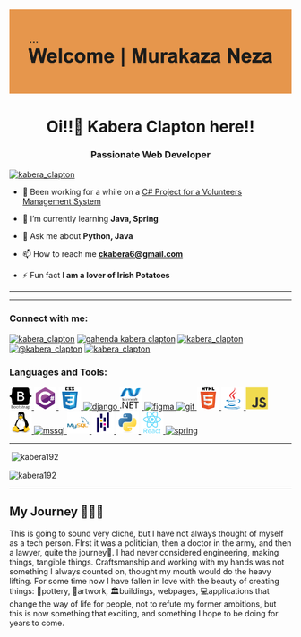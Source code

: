 <img src="header.png">
<h1 align="center">Oi!!👋 Kabera Clapton here!!</h1>
<h3 align="center">Passionate Web Developer</h3>

<p align="left"> <a href="https://twitter.com/kabera_clapton" target="blank"><img 
src="https://img.shields.io/twitter/follow/kabera_clapton?logo=twitter&style=for-the-badge" 
alt="kabera_clapton" /></a> </p>

- 🔭 Been working for a while on a [C# Project for a Volunteers Management 
System](https://github.com/irfiacre/Volunteer-management-system)

- 🌱 I’m currently learning **Java, Spring**

- 💬 Ask me about **Python, Java**

- 📫 How to reach me **ckabera6@gmail.com**

- ⚡ Fun fact **I am a lover of Irish Potatoes**

---
---

<h3 align="left">Connect with me:</h3>
<p align="left">
<a href="https://twitter.com/kabera_clapton" target="blank"><img align="center" 
src="https://raw.githubusercontent.com/rahuldkjain/github-profile-readme-generator/master/src/images/icons/Social/twitter.svg" 
alt="kabera_clapton" height="30" width="40" /></a>
<a href="https://linkedin.com/in/gahendakaberaclapton" target="blank"><img align="center" 
src="https://raw.githubusercontent.com/rahuldkjain/github-profile-readme-generator/master/src/images/icons/Social/linked-in-alt.svg" 
alt="gahenda kabera clapton" height="30" width="40" /></a>
<a href="https://instagram.com/kabera_clapton" target="blank"><img align="center" 
src="https://raw.githubusercontent.com/rahuldkjain/github-profile-readme-generator/master/src/images/icons/Social/instagram.svg" 
alt="kabera_clapton" height="30" width="40" /></a>
<a href="https://medium.com/@kabera_clapton" target="blank"><img align="center" 
src="https://raw.githubusercontent.com/rahuldkjain/github-profile-readme-generator/master/src/images/icons/Social/medium.svg" 
alt="@kabera_clapton" height="30" width="40" /></a>
<a href="https://www.leetcode.com/kabera_clapton" target="blank"><img align="center" 
src="https://raw.githubusercontent.com/rahuldkjain/github-profile-readme-generator/master/src/images/icons/Social/leet-code.svg" 
alt="kabera_clapton" height="30" width="40" /></a>
</p>

<h3 align="left">Languages and Tools:</h3>
<p align="left"> <a href="https://getbootstrap.com" target="_blank" rel="noreferrer"> <img 
src="https://raw.githubusercontent.com/devicons/devicon/master/icons/bootstrap/bootstrap-plain-wordmark.svg" 
alt="bootstrap" width="40" height="40"/> </a> <a href="https://www.w3schools.com/cs/" target="_blank" 
rel="noreferrer"> <img 
src="https://raw.githubusercontent.com/devicons/devicon/master/icons/csharp/csharp-original.svg" alt="csharp" 
width="40" height="40"/> </a> <a href="https://www.w3schools.com/css/" target="_blank" rel="noreferrer"> <img 
src="https://raw.githubusercontent.com/devicons/devicon/master/icons/css3/css3-original-wordmark.svg" 
alt="css3" width="40" height="40"/> </a> <a href="https://www.djangoproject.com/" target="_blank" 
rel="noreferrer"> <img src="https://cdn.worldvectorlogo.com/logos/django.svg" alt="django" width="40" 
height="40"/> </a> <a href="https://dotnet.microsoft.com/" target="_blank" rel="noreferrer"> <img 
src="https://raw.githubusercontent.com/devicons/devicon/master/icons/dot-net/dot-net-original-wordmark.svg" 
alt="dotnet" width="40" height="40"/> </a> <a href="https://www.figma.com/" target="_blank" rel="noreferrer"> 
<img src="https://www.vectorlogo.zone/logos/figma/figma-icon.svg" alt="figma" width="40" height="40"/> </a> 
<a href="https://git-scm.com/" target="_blank" rel="noreferrer"> <img 
src="https://www.vectorlogo.zone/logos/git-scm/git-scm-icon.svg" alt="git" width="40" height="40"/> </a> <a 
href="https://www.w3.org/html/" target="_blank" rel="noreferrer"> <img 
src="https://raw.githubusercontent.com/devicons/devicon/master/icons/html5/html5-original-wordmark.svg" 
alt="html5" width="40" height="40"/> </a> <a href="https://www.java.com" target="_blank" rel="noreferrer"> 
<img src="https://raw.githubusercontent.com/devicons/devicon/master/icons/java/java-original.svg" alt="java" 
width="40" height="40"/> </a> <a href="https://developer.mozilla.org/en-US/docs/Web/JavaScript" 
target="_blank" rel="noreferrer"> <img 
src="https://raw.githubusercontent.com/devicons/devicon/master/icons/javascript/javascript-original.svg" 
alt="javascript" width="40" height="40"/> </a> <a href="https://www.linux.org/" target="_blank" 
rel="noreferrer"> <img 
src="https://raw.githubusercontent.com/devicons/devicon/master/icons/linux/linux-original.svg" alt="linux" 
width="40" height="40"/> </a> <a href="https://www.microsoft.com/en-us/sql-server" target="_blank" 
rel="noreferrer"> <img src="https://www.svgrepo.com/show/303229/microsoft-sql-server-logo.svg" alt="mssql" 
width="40" height="40"/> </a> <a href="https://www.mysql.com/" target="_blank" rel="noreferrer"> <img 
src="https://raw.githubusercontent.com/devicons/devicon/master/icons/mysql/mysql-original-wordmark.svg" 
alt="mysql" width="40" height="40"/> </a> <a href="https://pandas.pydata.org/" target="_blank" 
rel="noreferrer"> <img 
src="https://raw.githubusercontent.com/devicons/devicon/2ae2a900d2f041da66e950e4d48052658d850630/icons/pandas/pandas-original.svg" 
alt="pandas" width="40" height="40"/> </a> <a href="https://www.python.org" target="_blank" rel="noreferrer"> 
<img src="https://raw.githubusercontent.com/devicons/devicon/master/icons/python/python-original.svg" 
alt="python" width="40" height="40"/> </a> <a href="https://reactjs.org/" target="_blank" rel="noreferrer"> 
<img src="https://raw.githubusercontent.com/devicons/devicon/master/icons/react/react-original-wordmark.svg" 
alt="react" width="40" height="40"/> </a> <a href="https://spring.io/" target="_blank" rel="noreferrer"> <img 
src="https://www.vectorlogo.zone/logos/springio/springio-icon.svg" alt="spring" width="40" height="40"/> </a> 
</p>

---

<p>&nbsp;<img align="center" 
src="https://github-readme-stats.vercel.app/api?username=kabera192&show_icons=true&locale=en" alt="kabera192" 
/></p>

<p><img align="center" src="https://github-readme-streak-stats.herokuapp.com/?user=kabera192&" 
alt="kabera192" /></p>

---

<h2>My Journey 🚶🏿‍♂️</h2>
<p>This is going to sound very cliche, but I have not always thought of myself as a tech person. FIrst it was a politician, then a doctor in the army, and then a lawyer, quite the journey🤣. I had never considered engineering, making things, tangible things. Craftsmanship and working with my hands was not something I always counted on, thought my mouth would do the heavy lifting. For some time now I have fallen in love with the beauty of creating things: 🏺pottery, 🎨artwork, 🏛️buildings, webpages, 💻applications that change the way of life for people, not to refute my former ambitions, but this is now something that exciting, and something I hope to be doing for years to come.</p>

